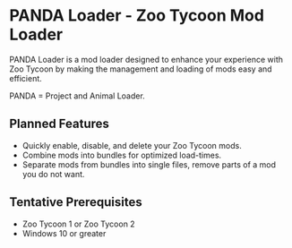 # PANDA Loader - Zoo Tycoon Mod Loader

PANDA Loader is a mod loader designed to enhance your experience with Zoo Tycoon by making the management and loading of mods easy and efficient. 

PANDA = Project and Animal Loader.

## Planned Features

- Quickly enable, disable, and delete your Zoo Tycoon mods.
- Combine mods into bundles for optimized load-times.
- Separate mods from bundles into single files, remove parts of a mod you do not want.

## Tentative Prerequisites

- Zoo Tycoon 1 or Zoo Tycoon 2
- Windows 10 or greater
